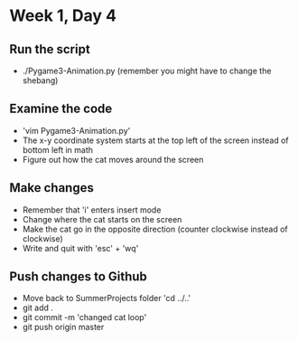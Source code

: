 # Week 1, Day 4

## Run the script
  * ./Pygame3-Animation.py  (remember you might have to change the shebang)

## Examine the code
  * 'vim Pygame3-Animation.py'
  * The x-y coordinate system starts at the top left of the screen instead of bottom left in math
  * Figure out how the cat moves around the screen

## Make changes
  * Remember that 'i' enters insert mode
  * Change where the cat starts on the screen
  * Make the cat go in the opposite direction (counter clockwise instead of clockwise)
  * Write and quit with 'esc' + 'wq'

## Push changes to Github
  * Move back to SummerProjects folder  'cd ../..'
  * git add .
  * git commit -m 'changed cat loop'
  * git push origin master

